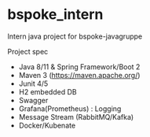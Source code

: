 # bspoke_intern
Intern java project for bspoke-javagruppe

Project spec
- Java 8/11 & Spring Framework/Boot 2
- Maven 3 (https://maven.apache.org/)
- Junit 4/5
- H2 embedded DB
- Swagger
- Grafana(Prometheus) : Logging
- Message Stream (RabbitMQ/Kafka)
- Docker/Kubenate
